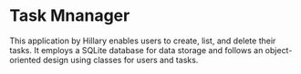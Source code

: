 # Task Mnanager
This application by Hillary enables users to create, list, and delete their tasks. It employs a SQLite database for data storage and follows an object-oriented design using classes for users and tasks.
